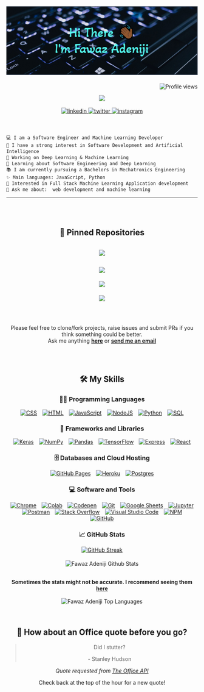 <div align="center">
  <h2>
    <!-- ~ Hi There, I'm Fawaz Adeniji! 
    <img src="https://media.giphy.com/media/hvRJCLFzcasrR4ia7z/giphy.gif" width="35" /> ~ -->
    <img src="./assests/header.png" alt="~ Hi There, I'm Fawaz Adeniji! ~" />
    
  </h2>
  <div>
    <p align='right'>
      <img src="https://gpvc.arturio.dev/fawazadeniji123" alt="Profile views" /> <a href="https://github.com/fawazadeniji123/fawazadeniji123/"></a> 
    </p>
    <p align="center">
      <a href="https://github.com/fawazadeniji123"><img src="https://readme-typing-svg.herokuapp.com?lines=Software+Engineer;Machine%20Learning%20Developer;Life%20long%20learner&center=true&width=400&height=50"></a>
    </p>
    <a href="https://linkedin.com/in/fawazadeniji123" target="_blank">
      <img
      src=https://img.shields.io/badge/linkedin-%2300acee.svg?color=405DE6&style=for-the-badge&logo=linkedin&logoColor=white
      alt=linkedin style="margin-bottom: 5px;" />
    </a>
    <a href="https://twitter.com/phar_whaz" target="_blank">
      <img
      src=https://img.shields.io/badge/twitter-%2300acee.svg?color=1DA1F2&style=for-the-badge&logo=twitter&logoColor=white
      alt=twitter style="margin-bottom: 5px;" />
    </a>
    <a href="https://instagram.com/phar_whaz" target="_blank">
      <img
      src=https://img.shields.io/badge/instagram-%ff5851db.svg?color=C13584&style=for-the-badge&logo=instagram&logoColor=white
      alt=instagram style="margin-bottom: 5px;" />
    </a>
  </div>
  <br />
  <br />

<div align="left">

```
💻 I am a Software Engineer and Machine Learning Developer
📝 I have a strong interest in Software Development and Artificial Intelligence
🔭 Working on Deep Learning & Machine Learning
🌱 Learning about Software Engineering and Deep Learning
📚 I am currently pursuing a Bachelors in Mechatronics Engineering
✨ Main languages: JavaScript, Python
🚩 Interested in Full Stack Machine Learning Application development
💬 Ask me about:  web development and machine learning
```

</div>

<hr />

<br />
<br />
<div>

## 📌 Pinned Repositories

<div style="margin-bottom:5px">
<a href="https://github.com/fawazadeniji123/smart-brain">
  <img align="center" style="margin:1rem 0.5rem" src="https://github-readme-stats.vercel.app/api/pin/?username=fawazadeniji123&repo=smart-brain&theme=onedark" />
</a>
</div>
<div style="margin-bottom:5px">
<a href="https://github.com/fawazadeniji123/smart-brain-api">
<img align="center" style="margin:0.5rem" src="https://github-readme-stats.vercel.app/api/pin/?username=fawazadeniji123&repo=smart-brain-api&theme=onedark" />
</a>
</div>
<div style="margin-bottom:5px">
<a href="https://github.com/fawazadeniji123/Blur-AI">
<img align="center" style="margin:0.5rem" src="https://github-readme-stats.vercel.app/api/pin/?username=fawazadeniji123&repo=Blur-AI&theme=onedark" />
</a>
</div>
<div style="margin-bottom:5px">
<a href="https://github.com/fawazadeniji123/alx-system_engineering-devops">
  <img align="center" style="margin:0.5rem" src="https://github-readme-stats.vercel.app/api/pin/?username=fawazadeniji123&repo=alx-system_engineering-devops&theme=onedark" />
</a>
</div>

</div>

<br />
<br />

Please feel free to clone/fork projects, raise issues and submit PRs if you
think something could be better.<br />
Ask me anything
**[here](https://github.com/fawazadeniji123/fawazadeniji123/issues/new)** or
<a href="mailto:fawazadeniji@gmail.com"><b>send me an email</b></a>

<br />
<br />

</div>

<div align="center">

## 🛠️ My Skills

### 👨‍💻 Programming Languages

  <p>
      <a style="margin:5px" href="#"><img alt="CSS" src="https://img.shields.io/badge/CSS%20-%231572B6.svg?style=for-the-badge&logo=css3&logoColor=white"></a>
      <a style="margin:5px" href="#"><img alt="HTML" src="https://img.shields.io/badge/HTML%20-%23E34F26.svg?style=for-the-badge&logo=html5&logoColor=white"></a>
      <a style="margin:5px" href="#"><img alt="JavaScript" src="https://img.shields.io/badge/JavaScript%20-%23F7DF1E.svg?style=for-the-badge&logo=javascript&logoColor=black"></a>
      <a style="margin:5px" href="#"><img alt="NodeJS" src="https://img.shields.io/badge/Node.js%20-%2343853D.svg?style=for-the-badge&logo=node.js&logoColor=white"></a>
      <a style="margin:5px" href="#"><img alt="Python" src="https://img.shields.io/badge/Python%20-%2314354C.svg?style=for-the-badge&logo=python&logoColor=white"></a>
      <a style="margin:5px" href="#"><img alt="SQL" src="https://img.shields.io/badge/SQL%20-%23025E8C.svg?style=for-the-badge&logo=amazon-dynamodb&logoColor=white"></a>

### 🧰 Frameworks and Libraries

  <p>
      <a href="#" style="margin:5px"><img alt="Keras" src="https://img.shields.io/badge/Keras%20-%23D00000.svg?style=for-the-badge&logo=Keras&logoColor=white"></a>
      <a href="#" style="margin:5px"><img alt="NumPy" src="https://img.shields.io/badge/Numpy%20-%23013243.svg?style=for-the-badge&logo=numpy&logoColor=white"></a>
      <a href="#" style="margin:5px"><img alt="Pandas" src="https://img.shields.io/badge/Pandas%20-%23150458.svg?style=for-the-badge&logo=pandas&logoColor=white"></a>
      <a href="#" style="margin:5px"><img alt="TensorFlow" src="https://img.shields.io/badge/TensorFlow%20-%23FF6F00.svg?style=for-the-badge&logo=TensorFlow&logoColor=white"></a>
      <a href="#" style="margin:5px"><img alt="Express" src="https://img.shields.io/badge/Express%20-%03FC6F45.svg?style=for-the-badge&logo=Express&logoColor=white"></a>
      <a href="#" style="margin:5px"><img alt="React" src="https://img.shields.io/badge/React-20232A?style=for-the-badge&logo=react&logoColor=61DAFB"></a>

  </p>

### 🗄️ Databases and Cloud Hosting

  <p>
      <a href="#" style="margin:5px"><img alt="GitHub Pages" src="https://img.shields.io/badge/GitHub%20Pages-%23327FC7.svg?style=for-the-badge&logo=github&logoColor=white"></a>
      <a href="#" style="margin:5px"><img alt="Heroku" src="https://img.shields.io/badge/Heroku%20-%23430098.svg?style=for-the-badge&logo=heroku&logoColor=white"></a>
      <a href="#" style="margin:5px"><img alt="Postgres" src="https://img.shields.io/badge/postgres-%23316192.svg?style=for-the-badge&logo=postgresql&logoColor=white" /></a>
  </p>

### 💻 Software and Tools

  <p>
      <a href="#" style="margin:5px"><img alt="Chrome" src="https://img.shields.io/badge/Chrome-3DDC84?style=for-the-badge&logo=google-chrome&logoColor=white"></a>
      <a href="#" style="margin:5px"><img alt="Colab" src="https://img.shields.io/badge/Colab-00b56a.svg?style=for-the-badge&logo=google-colab&logoColor=white"></a>
      <a href="#" style="margin:5px"><img alt="Codepen" src="https://img.shields.io/badge/Codepen-000000.svg?style=for-the-badge&logo=codepen&logoColor=white"></a>
      <a href="#" style="margin:5px"><img alt="Git" src="https://img.shields.io/badge/Git%20-%23F05033.svg?style=for-the-badge&logo=git&logoColor=white"></a>
      <a href="#" style="margin:5px"><img alt="Google Sheets" src="https://img.shields.io/badge/Google%20Sheets%20-%2334A853.svg?style=for-the-badge&logo=google%20sheets&logoColor=white"></a>
      <a href="#" style="margin:5px"><img alt="Jupyter" src="https://img.shields.io/badge/Jupyter%20-%23F37626.svg?style=for-the-badge&logo=Jupyter&logoColor=white"></a>
      <a href="#" style="margin:5px"><img alt="Postman" src="https://img.shields.io/badge/Postman-FF6C37?style=for-the-badge&logo=postman&logoColor=white"></a>
      <a href="#" style="margin:5px"><img alt="Stack Overflow" src="https://img.shields.io/badge/-Stack%20Overflow-FE7A16?style=for-the-badge&logo=stack-overflow&logoColor=white"></a>
      <a href="#" style="margin:5px"><img alt="Visual Studio Code" src="https://img.shields.io/badge/Visual%20Studio%20Code-0078d7.svg?style=for-the-badge&logo=visual-studio-code&logoColor=white"></a>
      <a href="#" style="margin:5px"><img alt="NPM" src="https://img.shields.io/badge/NPM-%23000000.svg?style=for-the-badge&logo=npm&logoColor=white" /></a>  
      <a href="#" style="margin:5px"><img alt="GitHub" src="https://img.shields.io/badge/github-%23121011.svg?style=for-the-badge&logo=github&logoColor=white" /></a>
  </p>

### 📈 GitHub Stats

[![GitHub Streak](https://github-readme-streak-stats.herokuapp.com?user=fawazadeniji123&theme=onedark)](https://git.io/streak-stats)
<br />
<br />
<img align="center" src="https://github-readme-stats.vercel.app/api?username=fawazadeniji123&include_all_commits=true&count_private=true&show_icons=true&line_height=30&theme=onedark" alt="Fawaz Adeniji Github Stats">
<br />
<br />

**Sometimes the stats might not be accurate. I recommend seeing them [here](https://github-readme-stats.vercel.app/api?username=fawazadeniji123&include_all_commits=true&count_private=true&show_icons=true&line_height=30&theme=onedark)**
<br />
<br />
<img src="https://github-readme-stats.vercel.app/api/top-langs/?username=fawazadeniji123&exclude_repo=colab&layout=compact&theme=onedark" alt="Fawaz Adeniji Top Languages"/>

</div>
<div align="center">

<br>

## 📣 How about an Office quote before you go?

> Did I stutter?
>
> <p>- Stanley Hudson</p>

_Quote requested from [The Office API](https://www.officeapi.dev/)_

Check back at the top of the hour for a new quote!

</div>
